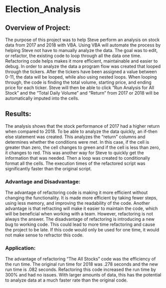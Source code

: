 # Election_Analysis
## Overview of Project:
The purpose of this project was to help Steve perform an analysis on stock data from 2017 and 2018 with VBA. Using VBA will automate the process by helping Steve not have to manually analyze the data. The goal was to edit, or refactor, the existing code to loop through all the data one time.  Refactoring code helps makes it more efficient, maintainable and easier to debug. 
In order to analyze the data a program flow was created that looped through the tickers. After the tickers have been assigned a value between 0-11, the data will be looped, while also using nested loops. When looping through, the code is finding the total volume, starting price, and ending price for each ticker. Steve will then be able to click “Run Analysis for All Stock” and the “Total Daily Volume” and “Return” from 2017 or 2018 will be automatically imputed into the cells. 
## Results: 
The analysis shows that the stock performance of 2017 had a higher return when compared to 2018. To be able to analyze the data quickly, an if-then else statement was created. This analyzes the “return” columns and determines whether the conditions were met. In this case, if the cell is greater than zero, the cell changes to green and if the cell is less than zero, it changes to red. This was another way for Steve to quickly get the information that was needed. Then a loop was created to conditionally format all the cells. The execution times of the refactored script was significantly faster than the original script. 
### Advantage and Disadvantage: 
The advantage of refactoring code is making it more efficient without changing the functionality. It is made more efficient by taking fewer steps, using less memory, and improving the readability of the code. Another advantage is that refracting will make it easier to maintain the code, which will be beneficial when working with a team. However, refactoring is not always the answer. The disadvantage of refactoring is introducing a new bug to working code. This could lead to more time refactoring and cause the project to be late. If this code would only be used for one time, it would not make sense to refractor this code. 
### Application:
The advantage of refactoring “The All Stocks” code was the efficiency of the run time.  The original run time for 2018 was .278 seconds and the new run time is .082 seconds. Refactoring this code increased the run time by 300% and had no issues. With larger amounts of data, this has the potential to analyze data at a much faster rate than the original code. 
